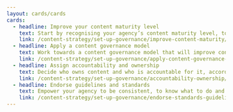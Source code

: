 ```yaml
---
layout: cards/cards
cards:
  - headline: Improve your content maturity level
    text: Start by recognising your agency’s content maturity level, to know how you can progress and improve it.
    link: /content-strategy/set-up-governance/improve-content-maturity/
  - headline: Apply a content governance model
    text: Work towards a content governance model that will improve content and get better outcomes.
    link: /content-strategy/set-up-governance/apply-content-governance-model/
  - headline: Assign accountability and ownership
    text: Decide who owns content and who is accountable for it, according to the expertise available.
    link: /content-strategy/set-up-governance/accountability-ownership/
  - headline: Endorse guidelines and standards
    text: Empower your agency to be consistent, to know what to do and what not to do.
    link: /content-strategy/set-up-governance/endorse-standards-guidelines/
---
```

